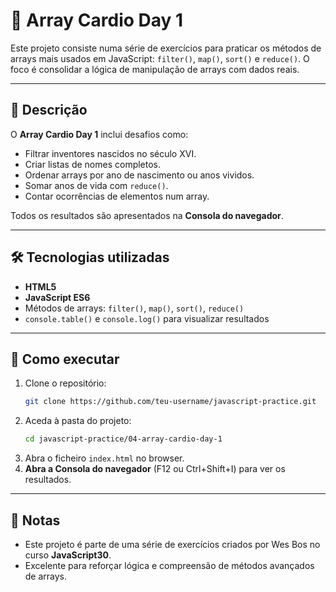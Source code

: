 # 💪 Array Cardio Day 1

Este projeto consiste numa série de exercícios para praticar os métodos de arrays mais usados em JavaScript: `filter()`, `map()`, `sort()` e `reduce()`. O foco é consolidar a lógica de manipulação de arrays com dados reais.

---

## 📌 Descrição
O **Array Cardio Day 1** inclui desafios como:
- Filtrar inventores nascidos no século XVI.
- Criar listas de nomes completos.
- Ordenar arrays por ano de nascimento ou anos vividos.
- Somar anos de vida com `reduce()`.
- Contar ocorrências de elementos num array.

Todos os resultados são apresentados na **Consola do navegador**.

---

## 🛠 Tecnologias utilizadas
- **HTML5**
- **JavaScript ES6**
- Métodos de arrays: `filter()`, `map()`, `sort()`, `reduce()`
- `console.table()` e `console.log()` para visualizar resultados

---

## 🚀 Como executar
1. Clone o repositório:
   ```bash
   git clone https://github.com/teu-username/javascript-practice.git
   ```
2. Aceda à pasta do projeto:
   ```bash
   cd javascript-practice/04-array-cardio-day-1
   ```
3. Abra o ficheiro `index.html` no browser.
4. **Abra a Consola do navegador** (F12 ou Ctrl+Shift+I) para ver os resultados.

---

## 📖 Notas
- Este projeto é parte de uma série de exercícios criados por Wes Bos no curso **JavaScript30**.
- Excelente para reforçar lógica e compreensão de métodos avançados de arrays.

